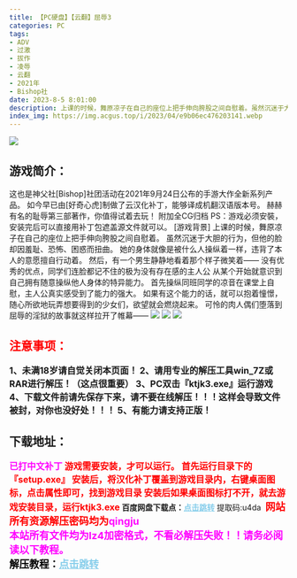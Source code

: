 ```yaml
---
title: 【PC硬盘】【云翻】屈辱3
categories: PC
tags:
- ADV
- 过激
- 拔作
- 凌辱
- 云翻
- 2021年
- Bishop社
date: 2023-8-5 8:01:00
description: 上课的时候，舞原凉子在自己的座位上把手伸向胯股之间自慰着。虽然沉迷于大胆的行为，但他的脸却因羞耻、恐怖、困惑而扭曲。她的身体就像是被什么人操纵着一样，违背了本人的意愿擅自行动着。然后，有一个男生静静地看着那个样子微笑着——
index_img: https://img.acgus.top/i/2023/04/e9b06ec476203141.webp
---
```

![](https://img.acgus.top/i/2023/04/e9b06ec476203141.webp)
## 游戏简介：
这也是神父社[Bishop]社团活动在2021年9月24日公布的手游大作全新系列产品。
如今早已由[好奇心虎]制做了云汉化补丁，能够译成机翻汉语版本号。
赫赫有名的耻辱第三部著作，你值得试着去玩！
附加全CG归档
PS：游戏必须安裝，安装完后可以直接用补丁包遮盖源文件就可以。
[游戏背景]
上课的时候，舞原凉子在自己的座位上把手伸向胯股之间自慰着。
虽然沉迷于大胆的行为，但他的脸却因羞耻、恐怖、困惑而扭曲。
她的身体就像是被什么人操纵着一样，违背了本人的意愿擅自行动着。
然后，有一个男生静静地看着那个样子微笑着——
没有优秀的优点，同学们连脸都记不住的极为没有存在感的主人公
从某个开始就意识到自己拥有随意操纵他人身体的特异能力。
首先操纵同班同学的凉音在课堂上自慰，主人公真实感受到了能力的强大。
如果有这个能力的话，就可以抱着憧憬，随心所欲地玩弄想要得到的少女们，欲望就会燃烧起来。
可怜的肉人偶们堕落到屈辱的淫狱的故事就这样拉开了帷幕——
![](https://img.acgus.top/i/2023/04/3a4c160a86203152.webp)
![](https://img.acgus.top/i/2023/04/7bcc10b9bc203148.webp)
![](https://img.acgus.top/i/2023/04/c122db855e203145.webp)



## <font color=#FF0000 >注意事项：</font>
<font size=3><b>1、未满18岁请自觉关闭本页面！
2、请用专业的解压工具win_7Z或RAR进行解压！（这点很重要）
3、PC双击『ktjk3.exe』运行游戏
4、下载文件前请先保存下来，请不要在线解压！！！这样会导致文件被封，对你也没好处！！！
5、有能力请支持正版！</b></font>

## 下载地址：
<font color=#FF00FF size=3><b>已打中文补丁</b></font>
<font color=#FF0000 size=3>**游戏需要安装，才可以运行。
首先运行目录下的『setup.exe』
安装后，将汉化补丁覆盖到游戏目录内，右键桌面图标，点击属性即可，找到游戏目录
安装后如果桌面图标打不开，就去游戏安装目录，运行ktjk3.exe**</font>
<b>百度网盘下载点：</b><a href="https://pan.baidu.com/s/1xYfURKvIfLTPjCMo3GQUPA?pwd=u4da" style="color: #87CEEB;"><b>点击跳转</b></a> 提取码:u4da
<a style="padding: 0" href="https://post.qingju.org/AD/"><img style="max-width:100%" src="https://img.acgus.top/i/2024/07/478f689b8021d8d499ab43d21acf137a.gif" alt=""></a>
<b><font color=#FF0000 size=4>网站所有资源解压密码均为</b></font><b><font color=#FF00FF size=4>qingju</font><font color=#FF0000 ></font></b><br><b><font color=#FF00FF size=4>本站所有文件均为lz4加密格式，不看必解压失败！！请务必阅读以下教程。</b></font><br><b><font color=#000 size=4>解压教程：</b><a href="https://post.qingju.org/tutorial/000/" style="color: #87CEEB;"><b>点击跳转</b></a>
